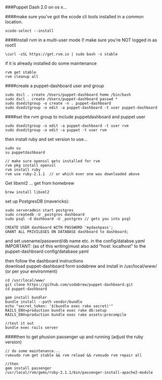 ###Puppet Dash 2.0 on os x...

####make sure you've got the xcode cli tools installed in a common location.  
```
xcode-select --install
```

####Install rvm in a multi-user mode (! make sure you're NOT logged in as root!)  
```
\curl -sSL https://get.rvm.io | sudo bash -s stable
```

if it is already installed do some maintenance

```
rvm get stable
rvm cleanup all
```

####create a puppet-dashboard user and group  
```
sudo dscl . create /Users/puppet-dashboard home /bin/bash
sudo dscl . create /Users/puppet-dashboard passwd *
sudo dseditgroup -o create -n . puppet-dashboard
sudo dseditgroup -o edit -a puppet-dashboard -t user puppet-dashboard
```

####set the rvm group to include puppetdashboard and puppet user  
```
sudo dseditgroup -o edit -a puppet-dashboard -t user rvm
sudo dseditgroup -o edit -a puppet -t user rvm
```

then install ruby and set version to use...  
```
sudo su
su puppetdashboard

// make sure openssl gets installed for rvm
rvm pkg install openssl
rvm install ruby
rvm use ruby-2.1.1  // or which ever one was downloaded above
```

Get libxml2 ... get from homebrew  
```
brew install libxml2
```

set up PostgresDB (mavericks):  
```
sudo serveradmin start postgres
sudo createdb -U _postgres dashboard
sudo psql -d dashboard -U _postgres // gets you into psql

CREATE USER dashboard WITH PASSWORD 'mydashpass';
GRANT ALL PRIVILEGES ON DATABASE dashboard to dashboard;
```

and set usename/password/db name etc. in the config/databse.yaml
IMPORTANT: (as of this writing)must also add "host: localhost"  to the puppet-dashboard config/database.yaml

then follow the dashboard instructions  
download puppet-dashboard form sodabrew and install in /usr/local/www/ (or per your environment)
```
cd /usr/local/www/
git clone https://github.com/sodabrew/puppet-dashboard.git
cd puppet-dashboard

gem install bundler
bundle install --path vendor/bundle
echo "secret_token: '$(bundle exec rake secret)'" 
RAILS_ENV=production bundle exec rake db:setup
RAILS_ENV=production bundle exec rake assets:precompile

//test it out 
bundle exec rails server
```

####then to get phusion passenger up and running  (adjust the ruby version)   
```
// do some maintenance... 
rvmsudo rvm get stable && rvm reload && rvmsudo rvm repair all

//then
gem install passenger
/usr/local/rvm/gems/ruby-2.1.1/bin/passenger-install-apache2-module
```
